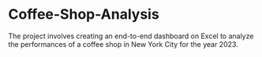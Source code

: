 # Coffee-Shop-Analysis
The project involves creating an end-to-end dashboard on Excel to analyze the performances of a coffee shop in New York City for the year 2023.
